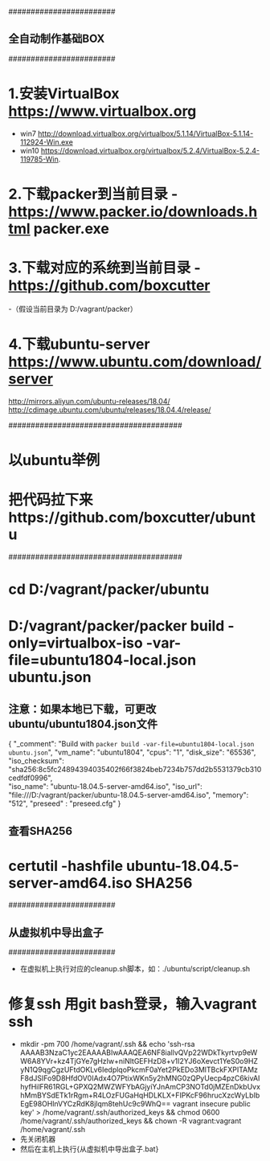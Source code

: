 ﻿########################
## 全自动制作基础BOX  ##
########################
# 1.安装VirtualBox https://www.virtualbox.org
- win7 http://download.virtualbox.org/virtualbox/5.1.14/VirtualBox-5.1.14-112924-Win.exe
- win10 https://download.virtualbox.org/virtualbox/5.2.4/VirtualBox-5.2.4-119785-Win.
# 2.下载packer到当前目录 - https://www.packer.io/downloads.html  packer.exe
# 3.下载对应的系统到当前目录 - https://github.com/boxcutter
-（假设当前目录为 D:/vagrant/packer）
# 4.下载ubuntu-server https://www.ubuntu.com/download/server
http://mirrors.aliyun.com/ubuntu-releases/18.04/
http://cdimage.ubuntu.com/ubuntu/releases/18.04.4/release/

#######################################
# 以ubuntu举例
# 把代码拉下来https://github.com/boxcutter/ubuntu
#######################################
# cd D:/vagrant/packer/ubuntu
# D:/vagrant/packer/packer build -only=virtualbox-iso -var-file=ubuntu1804-local.json ubuntu.json


## 注意：如果本地已下载，可更改ubuntu/ubuntu1804.json文件
{
  "_comment": "Build with `packer build -var-file=ubuntu1804-local.json ubuntu.json`",
  "vm_name": "ubuntu1804",
  "cpus": "1",
  "disk_size": "65536",
  "iso_checksum": "sha256:8c5fc24894394035402f66f3824beb7234b757dd2b5531379cb310cedfdf0996",  
  "iso_name": "ubuntu-18.04.5-server-amd64.iso",
  "iso_url": "file:///D:/vagrant/packer/ubuntu-18.04.5-server-amd64.iso",
  "memory": "512",
  "preseed" : "preseed.cfg"
}
## 查看SHA256
# certutil -hashfile ubuntu-18.04.5-server-amd64.iso SHA256


########################
## 从虚拟机中导出盒子 ##
########################
- 在虚拟机上执行对应的cleanup.sh脚本，如：./ubuntu/script/cleanup.sh
# 修复ssh 用git bash登录，输入vagrant ssh
- mkdir -pm 700 /home/vagrant/.ssh && echo 'ssh-rsa AAAAB3NzaC1yc2EAAAABIwAAAQEA6NF8iallvQVp22WDkTkyrtvp9eWW6A8YVr+kz4TjGYe7gHzIw+niNltGEFHzD8+v1I2YJ6oXevct1YeS0o9HZyN1Q9qgCgzUFtdOKLv6IedplqoPkcmF0aYet2PkEDo3MlTBckFXPITAMzF8dJSIFo9D8HfdOV0IAdx4O7PtixWKn5y2hMNG0zQPyUecp4pzC6kivAIhyfHilFR61RGL+GPXQ2MWZWFYbAGjyiYJnAmCP3NOTd0jMZEnDkbUvxhMmBYSdETk1rRgm+R4LOzFUGaHqHDLKLX+FIPKcF96hrucXzcWyLbIbEgE98OHlnVYCzRdK8jlqm8tehUc9c9WhQ== vagrant insecure public key' > /home/vagrant/.ssh/authorized_keys && chmod 0600 /home/vagrant/.ssh/authorized_keys && chown -R vagrant:vagrant /home/vagrant/.ssh
- 先关闭机器
- 然后在主机上执行{从虚拟机中导出盒子.bat}

